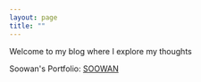 ```yaml
---
layout: page
title: ""
---
```


Welcome to my blog where I explore my thoughts

Soowan's Portfolio: [SOOWAN](https://www.soowanchoi.com)
